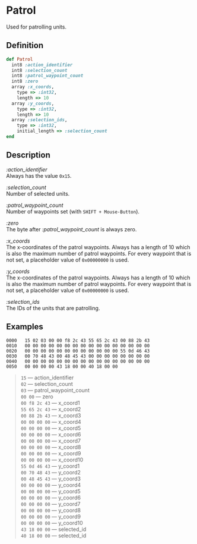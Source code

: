 # Patrol

Used for patrolling units.

## Definition

```ruby
def Patrol
  int8 :action_identifier
  int8 :selection_count
  int8 :patrol_waypoint_count
  int8 :zero
  array :x_coords,
    type => :int32,
    length => 10
  array :y_coords,
    type => :int32,
    length => 10
  array :selection_ids,
    type => :int32,
    initial_length => :selection_count
end
```

## Description

*:action_identifier*  
Always has the value `0x15`.

*:selection_count*  
Number of selected units.

*:patrol_waypoint_count*  
Number of waypoints set (with `SHIFT + Mouse-Button`).

*:zero*  
The byte after *:patrol_waypoint_count* is always zero.

*:x_coords*  
The x-coordinates of the patrol waypoints. Always has a length of 10 which is also the maximum number of patrol waypoints. For every waypoint that is not set, a placeholder value of `0x00000000` is used.

*:y_coords*  
The x-coordinates of the patrol waypoints. Always has a length of 10 which is also the maximum number of patrol waypoints. For every waypoint that is not set, a placeholder value of `0x00000000` is used.

*:selection_ids*  
The IDs of the units that are patrolling.

## Examples

```
0000   15 02 03 00 00 f8 2c 43 55 65 2c 43 00 88 2b 43
0010   00 00 00 00 00 00 00 00 00 00 00 00 00 00 00 00
0020   00 00 00 00 00 00 00 00 00 00 00 00 55 0d 46 43
0030   00 70 48 43 00 48 45 43 00 00 00 00 00 00 00 00
0040   00 00 00 00 00 00 00 00 00 00 00 00 00 00 00 00
0050   00 00 00 00 43 18 00 00 40 18 00 00
```

>`15` &mdash; action_identifier  
>`02` &mdash; selection_count  
>`03` &mdash; patrol_waypoint_count  
>`00 00` &mdash; zero  
>`00 f8 2c 43` &mdash; x_coord1  
>`55 65 2c 43` &mdash; x_coord2  
>`00 88 2b 43` &mdash; x_coord3  
>`00 00 00 00` &mdash; x_coord4  
>`00 00 00 00` &mdash; x_coord5  
>`00 00 00 00` &mdash; x_coord6  
>`00 00 00 00` &mdash; x_coord7  
>`00 00 00 00` &mdash; x_coord8  
>`00 00 00 00` &mdash; x_coord9  
>`00 00 00 00` &mdash; x_coord10  
>`55 0d 46 43` &mdash; y_coord1  
>`00 70 48 43` &mdash; y_coord2  
>`00 48 45 43` &mdash; y_coord3  
>`00 00 00 00` &mdash; y_coord4  
>`00 00 00 00` &mdash; y_coord5  
>`00 00 00 00` &mdash; y_coord6  
>`00 00 00 00` &mdash; y_coord7  
>`00 00 00 00` &mdash; y_coord8  
>`00 00 00 00` &mdash; y_coord9  
>`00 00 00 00` &mdash; y_coord10  
>`43 18 00 00` &mdash; selected_id  
>`40 18 00 00` &mdash; selected_id
